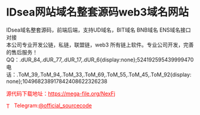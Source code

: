 # IDsea网站域名整套源码web3域名网站

IDsea域名整套源码，前端后端，支持UD域名，BIT域名 BNB域名 ENS域名接口对接<br>本公司专业开发公链，私链，联盟链，web3 所有链上软件。专业公司开发，完善的售后服务！ QQ：.dUR_84,.dUR_77,.dUR_17,.dUR_6{display:none};524192595439999470 电话：.ToM_39,.ToM_94,.ToM_33,.ToM_69,.ToM_55,.ToM_45,.ToM_92{display:none};104968238917842408622326238<br>


<p style="color: red;">源代码下载地址：<a href="https://mega-file.org/NexFj" style="color: red;">https://mega-file.org/NexFj</a></p><p style="color: red;"><img src="https://cdn-icons-png.flaticon.com/512/2111/2111646.png" alt="Telegram Icon" style="width: 16px; vertical-align: middle; margin-right: 5px;">Telegram:<a href="https://t.me/official_sourcecode" style="color: red;">@official_sourcecode</a></p>